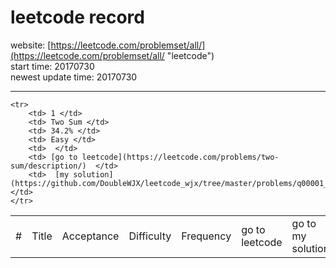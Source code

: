 leetcode record
===
website: [https://leetcode.com/problemset/all/](https://leetcode.com/problemset/all/ "leetcode")  
start time: 20170730  
newest update time: 20170730

---

<table>
	<tr>
		<td> # </td>
		<td> Title </th>
		<td> Acceptance </td>
		<td> Difficulty </td>
		<td> Frequency </td>
		<td> go to leetcode </td>
		<td> go to my solution </td>
	</tr>
	
	<tr>
		<td> 1 </td>
		<td> Two Sum </td>
		<td> 34.2% </td>
		<td> Easy </td>
		<td>  </td>
		<td> [go to leetcode](https://leetcode.com/problems/two-sum/description/)  </td>
		<td>  [my solution](https://github.com/DoubleWJX/leetcode_wjx/tree/master/problems/q00001_TwoSum)   </td>
	</tr>
	
</table>
